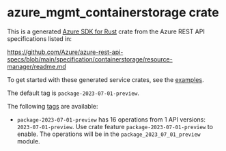 # azure_mgmt_containerstorage crate

This is a generated [Azure SDK for Rust](https://github.com/Azure/azure-sdk-for-rust) crate from the Azure REST API specifications listed in:

https://github.com/Azure/azure-rest-api-specs/blob/main/specification/containerstorage/resource-manager/readme.md

To get started with these generated service crates, see the [examples](https://github.com/Azure/azure-sdk-for-rust/blob/main/services/README.md#examples).

The default tag is `package-2023-07-01-preview`.

The following [tags](https://github.com/Azure/azure-sdk-for-rust/blob/main/services/tags.md) are available:

- `package-2023-07-01-preview` has 16 operations from 1 API versions: `2023-07-01-preview`. Use crate feature `package-2023-07-01-preview` to enable. The operations will be in the `package_2023_07_01_preview` module.